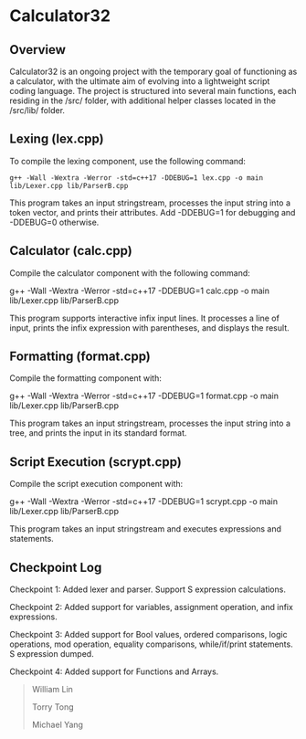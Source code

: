 # Calculator32
## Overview

Calculator32 is an ongoing project with the temporary goal of functioning as a calculator, with the ultimate aim of evolving into a lightweight script coding language. The project is structured into several main functions, each residing in the /src/ folder, with additional helper classes located in the /src/lib/ folder.

## Lexing (lex.cpp)

To compile the lexing component, use the following command:

```
g++ -Wall -Wextra -Werror -std=c++17 -DDEBUG=1 lex.cpp -o main lib/Lexer.cpp lib/ParserB.cpp
```

This program takes an input stringstream, processes the input string into a token vector, and prints their attributes. Add -DDEBUG=1 for debugging and -DDEBUG=0 otherwise.

## Calculator (calc.cpp)

Compile the calculator component with the following command:

g++ -Wall -Wextra -Werror -std=c++17 -DDEBUG=1 calc.cpp -o main lib/Lexer.cpp lib/ParserB.cpp

This program supports interactive infix input lines. It processes a line of input, prints the infix expression with parentheses, and displays the result.

## Formatting (format.cpp)

Compile the formatting component with:

g++ -Wall -Wextra -Werror -std=c++17 -DDEBUG=1 format.cpp -o main lib/Lexer.cpp lib/ParserB.cpp

This program takes an input stringstream, processes the input string into a tree, and prints the input in its standard format.

## Script Execution (scrypt.cpp)

Compile the script execution component with:

g++ -Wall -Wextra -Werror -std=c++17 -DDEBUG=1 scrypt.cpp -o main lib/Lexer.cpp lib/ParserB.cpp

This program takes an input stringstream and executes expressions and statements.



## Checkpoint Log
Checkpoint 1: Added lexer and parser. Support S expression calculations.

Checkpoint 2: Added support for variables, assignment operation, and infix expressions.

Checkpoint 3: Added support for Bool values, ordered comparisons, logic operations, mod operation, equality comparisons, while/if/print statements. S expression dumped.

Checkpoint 4: Added support for Functions and Arrays.


> William Lin
> 
> 
> Torry Tong
> 
> 
> Michael Yang
